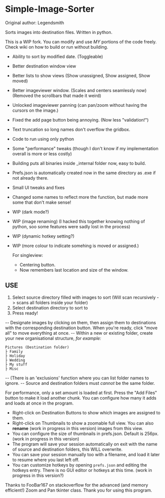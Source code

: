 # Simple-Image-Sorter
Original author: Legendsmith

Sorts images into destination files. Written in python.

This is a WIP fork. You can modify and use *MY* portions of the code freely. Check wiki on how to build or run without building.
- Ability to sort by modified date. (Toggleable)
- Better destination window view
- Better lists to show views (Show unassigned, Show assigned, Show moved)
- Better imageviewer window. (Scales and centers seamlessly now) (Removed the scrollbars that made it weird)
- Unlocked imageviewer panning (can pan/zoom without having the cursors on the image.)
- Fixed the add page button being annoying. (Now less "validation!")
- Text truncation so long names don't overflow the gridbox.
- Code to run using only python
- Some "performance" tweaks (though I don't know if my implementation overall is more or less costly)
- Building puts all binaries inside _internal folder now, easy to build.
- Prefs.json is automatically created now in the same directory as .exe if not already there.
- Small UI tweaks and fixes
- Changed some names to reflect more the function, but made more some that don't make sense!
- WIP (dark mode?)
- WIP (image renaming) (I hacked this together knowing nothing of python, soo some features were sadly lost in the process)
- WIP (dynamic hotkey setting?)
- WIP (more colour to indicate somehing is moved or assigned.)

  For singleview:
  - Centering button.
  - Now remembers last location and size of the window.

## USE
1. Select source directory filled with images to sort (Will scan recursively -> scans all folders inside your folder)
2. Select destination directory to sort to
3. Press ready!

-- Designate images by clicking on them, then assign them to destinations with the corresponding destination button. When you're ready, click "move all" to move everything at once.
-- Within a new or existing folder, create your new organisational structure, _for example:_

```
Pictures (Destination folder)
├ Family
├ Holiday
├ Wedding
├ My stuff
├ Misc
```

-- (There is an 'exclusions' function where you can list folder names to ignore.
-- Source and destination folders must *cannot* be the same folder.


For performance, only a set amount is loaded at first. Press the "Add Files" button to make it load another chunk. You can configure how many it adds and loads at once in the program.
- Right-click on Destination Buttons to show which images are assigned to them.
- Right-click on Thumbnails to show a zoomable full view. You can also **rename** (work in progress in this version) images from this view.
- You can configure the size of thumbnails in prefs.json. Default is 256px. (work in progress in this version)
- The program will save your session automatically on exit with the name of source and destination folders, this WILL overwrite.
- You can save your session manually too with a filename, and load it later to resume where you last left off.
- You can customize hotkeys by opening `prefs.json` and editing the hotkeys entry. There is no GUI editor or hotkeys at this time. (work in progress in this version?)

Thanks to FooBar167 on stackoverflow for the advanced (and memory efficient!) Zoom and Pan tkinter class. Thank you for using this program.
